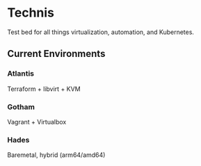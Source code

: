 # Technis

Test bed for all things virtualization, automation, and Kubernetes.

## Current Environments

### Atlantis
Terraform + libvirt + KVM

### Gotham
Vagrant + Virtualbox

### Hades
Baremetal, hybrid (arm64/amd64)